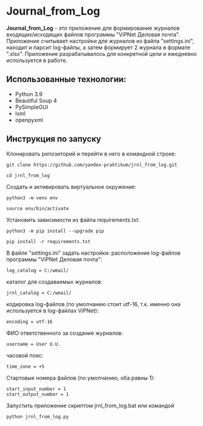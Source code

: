 # Journal_from_Log

**Journal_from_Log** - это приложение для формирование журналов входящих/исходящих файлов программы "ViPNet Деловая почта". Приложение считывает настройки для журналов из файла "settings.ini", находит и парсит log-файлы, а затем формирует 2 журнала в формате ".xlsx". Приложение разрабатывалось для конкретной цели и ежедневно используется в работе. 

## Использованные технологии:
- Python 3.9
- Beautiful Soup 4
- PySimpleGUI 
- lxml
- openpyxml

## Инструкция по запуску
Клонировать репозиторий и перейти в него в командной строке:

```
git clone https://github.com/yandex-praktikum/jrnl_from_log.git
```

```
cd jrnl_from_log
```

Cоздать и активировать виртуальное окружение:

```
python3 -m venv env
```

```
source env/bin/activate
```

Установить зависимости из файла requirements.txt:

```
python3 -m pip install --upgrade pip
```

```
pip install -r requirements.txt
```

В файле "settings.ini" задать настройки:
расположение log-файлов программы "ViPNet Деловая почта":
```
log_catalog = C:/wmail/
```
каталог для создаваемых журналов:
```
jrnl_catalog = C:/wmail/
```
кодировка log-файлов (по умолчанию стоит utf-16, т.к. именно она используется в log-файлах ViPNet):
```
encoding = utf-16
```
ФИО ответственного за создание журналов:
```
username = User U.U.
```
часовой пояс:
```
time_zone = +5
```
Стартовые номера файлов (по умолчанию, оба равны 1):
```
start_input_number = 1
start_output_number = 1
```
Запустить приложение скриптом jrnl_from_log.bat или командой

```
python jrnl_from_log.py
```
